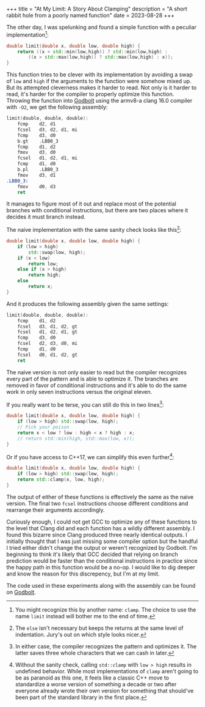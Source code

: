 +++
title = "At My Limit: A Story About Clamping"
description = "A short rabbit hole from a poorly named function"
date = 2023-08-28
+++

The other day, I was spelunking and found a simple function with a peculiar implementation[^limit]:
<!-- more -->

```cpp
double limit(double x, double low, double high) {
    return ((x < std::min(low,high)) ? std::min(low,high) :
        ((x > std::max(low,high)) ? std::max(low,high) : x));
}
```

[^limit]: You might recognize this by another name: `clamp`.[^clamp] The choice to use the name `limit` instead will bother me to the end of time.

[^clamp]: I later found that `clamp` exists in the same header, implemented two years after `limit`. Presumably because someone was looking for it and couldn't find it because it was called `limit`.

This function tries to be clever with its implementation by avoiding a swap of `low` and `high` if the arguments to the function were somehow mixed up. But its attempted cleverness makes it harder to read. Not only is it harder to read, it's harder for the compiler to properly optimize this function. Throwing the function into [Godbolt](https://godbolt.org/#z:OYLghAFBqd5QCxAYwPYBMCmBRdBLAF1QCcAaPECAMzwBtMA7AQwFtMQByARg9KtQYEAysib0QXACx8BBAKoBnTAAUAHpwAMvAFYTStJg1DIApACYAQuYukl9ZATwDKjdAGFUtAK4sGe1wAyeAyYAHI%2BAEaYxCBmAJykAA6oCoRODB7evnrJqY4CQSHhLFEx8baY9vkMQgRMxASZPn5cFVXptfUEhWGR0bEJCnUNTdmtQ109xaUDAJS2qF7EyOwc5gDMwcjeWADUJutuYsAkhAgsB9gmGgCC1zfoixH0u7R4LIRcEI9ez5i7qlIux%2Bf1eqAA7kCQS8EHhgAhZvsAOxWW67dG7YiYAhLBi7KCqfaHXZDdAgEAfBgQWgQ0iw%2BGzREHABiJIIZIpwWptPpCN2IHuGKF%2BIghMubI5LCYqm5kN5jKJrNJ5KlMppcrhfJAAMZB1RdyRABF7vdof83h8CGZvk8XoDgbbzbSHb8YZqmSjBRi8FR8eqidhdvLkfrhRizbsCJgWIkiYaweC9V6w/6DvHeUm0WGg5q45Ho4lMzchSYjcndj78WLieqPaHs1iccQ8eqiyWy1n0ZUlBXfaKAzmGSHy0LG7jBwg2xjS8bO7tu/9S/Ww2PmwCp%2BiZyaO3dbhGLYR1jbXf97fvnRHg0vy5XZQPg8qQApwUxErKgfKN5jsePH5SILyQJ/tK746rMRZbrcpqOq87yEJIx6gmeMHqlCMFXp6c63qm6yBg%2B7Lks%2Br6gZ%2B6zLt%2BTZ4o%2B2ysG%2B9qoRO4Fkdus67g8KFwQQACsiF2mhJ4JvxoIYeR2EQve7oSoRL5vgxpHkaueLVm4CaKqp2q8kSKnVqymnaqoEFGhw8y0JwXG8H4HBaKQqCcG41jWCSizLIuZjrDwpAEJoxnzAA1iAkgaAAdBoAAcXBInEcRcXEXAaBoZgaJIABs%2BicJIFneTZnC8AoIAaJ53nzHAsBIGgMZ0NE5CUOViSVTE9QsAAbqFAC0NFGFwyXxaQWBNXgKwAGp4Jg4IAPKJIwnAeTQtBRsQeUQBEWURME9QAJ7Tbwq3MMQ61jRE2iYA4W2kOVbCCGNDC0JtVm8FgEReMARy0LQeXcPd0aGMA4h3b1eBYg4eBNZg73WZgqjHV4UancEUamX9bwRMQG0eFgWUEMQ7xbfMVAGMACjDaNE1TR9MiCCIYjsFI5PyEoahZborQGEYKAOZY%2Bh4BEeWQPMqCJNU72tWNZi8KgIPEFjWA8xA8x2Md1QuAw7ieM0sTrKQgTBL0JT9FwCS5GkAijH4blJCkRsMFMfQxPrbQKx0wyNKr2Rm/LQMCJ0DTW7rtuDE7Jvq7YTs%2BzM%2Bty85KwSCZZmZX9tkcLsjUta1TC7B1wC7F1IUhfiuCECQ%2BxuVwsy8F5d3FWVqAVfQZAUBAtX1SAjXJZIwBcO5BV9QNmBE%2BNk2WTNdDzYty1/TtG2nRPe0HUdJ1k%2BdjAEFdN1ZQ9T0vW9p1YFKRi/dZ%2BCA44INg7wENQzDZNw5UWVIyje1o6s1mY9jH24/jhMjf3pMzbIlPiDTfgghFAqHUH9XQZh9DfTZpYawnNubwD5gLdIQsRa7FalKZYk51iGmTm1JgYsJZS1Bog%2B2Hs/AQFcIHdymtlah36EiVKhtqjUNaMw9I9CYiMLIdUL2zssh%2BBoe7XhIdtbTAYalCYIwXaCPGKIooNsQCMIjksKOJc0ocHMqQSy1kE67BuAAJQALKt12MAZAyAs7rCClwXOEB85EGIEXdypdCoVz8iAGKQVYqhUSklMKUVIpcWkAjDK2isoJ1ynocuWhGQaNFuE%2BOOU3GxPmBLVIzhJBAA) using the armv8-a clang 16.0 compiler with `-O2`, we get the following assembly:

```asm
limit(double, double, double):
    fcmp    d2, d1
    fcsel   d3, d2, d1, mi
    fcmp    d3, d0
    b.gt    .LBB0_3
    fcmp    d1, d2
    fmov    d3, d0
    fcsel   d1, d2, d1, mi
    fcmp    d1, d0
    b.pl    .LBB0_3
    fmov    d3, d1
.LBB0_3:
    fmov    d0, d3
    ret
```

It manages to figure most of it out and replace most of the potential branches with conditional instructions, but there are two places where it decides it must branch instead.

The naive implementation with the same sanity check looks like this[^else]:

```cpp
double limit(double x, double low, double high) {
    if (low > high) 
        std::swap(low, high);
    if (x < low)
        return low;
    else if (x > high)
        return high;
    else
        return x;
}
```

[^else]: The `else` isn't necessary but keeps the returns at the same level of indentation. Jury's out on which style looks nicer.

And it produces the following assembly given the same settings:

```asm
limit(double, double, double):
    fcmp    d1, d2
    fcsel   d3, d1, d2, gt
    fcsel   d1, d2, d1, gt
    fcmp    d3, d0
    fcsel   d2, d3, d0, mi
    fcmp    d1, d0
    fcsel   d0, d1, d2, gt
    ret
```

The naive version is not only easier to read but the compiler recognizes every part of the pattern and is able to optimize it. The branches are removed in favor of conditional instructions and it's able to do the same work in only seven instructions versus the original eleven.

If you really want to be terse, you can still do this in two lines[^poison]:

```cpp
double limit(double x, double low, double high) {
    if (low > high) std::swap(low, high);
    // Pick your poison
    return x < low ? low : high < x ? high : x;
    // return std::min(high, std::max(low, x));
}
```

[^poison]: In either case, the compiler recognizes the pattern and optimizes it. The latter saves three whole characters that we can cash in later.

Or if you have access to C++17, we can simplify this even further[^std]:

```cpp
double limit(double x, double low, double high) {
    if (low > high) std::swap(low, high);
    return std::clamp(x, low, high);
}
```

[^std]: Without the sanity check, calling `std::clamp` with `low > high` results in undefined behavior. While most implementations of `clamp` aren't going to be as paranoid as this one, it feels like a classic C++ move to standardize a worse version of something a decade or two after everyone already wrote their own version for something that should've been part of the standard library in the first place.

The output of either of these functions is effectively the same as the naive version. The final two `fcsel` instructions choose different conditions and rearrange their arguments accordingly.

Curiously enough, I could not get GCC to optimize any of these functions to the level that Clang did and each function has a wildly different assembly. I found this bizarre since Clang produced three nearly identical outputs. I initially thought that I was just missing some compiler option but the handful I tried either didn't change the output or weren't recognized by Godbolt. I'm beginning to think it's likely that GCC decided that relying on branch prediction would be faster than the conditional instructions in practice since the happy path in this function would be a no-op. I would like to dig deeper and know the reason for this discrepency, but I'm at my limit.

The code used in these experiments along with the assembly can be found on [Godbolt](https://godbolt.org/#z:OYLghAFBqd5QCxAYwPYBMCmBRdBLAF1QCcAaPECAMzwBtMA7AQwFtMQByARg9KtQYEAysib0QXACx8BBAKoBnTAAUAHpwAMvAFYTStJg1DIApACYAQuYukl9ZATwDKjdAGFUtAK4sGe1wAyeAyYAHI%2BAEaYxCBmAJykAA6oCoRODB7evnrJqY4CQSHhLFEx8baY9vkMQgRMxASZPn5cFVXptfUEhWGR0bEJCnUNTdmtQ109xaUDAJS2qF7EyOwc5gDMwcjeWADUJutuYsAkhAgsB9gmGgCC1zfoixH0u7R4LIRcEI9ez5i7qlIux%2Bf1eqAA7kCQS8EHhgAhZvsAOxWW67dG7YiYAhLBi7KCqfaHXZDdAgEAfBgQWgQ0iw%2BGzREHABiJIIZIpwWptPpCN2IHuGKF%2BIghMubI5LCYqm5kN5jKJrNJ5KlMppcrhfJAAMZB1RdyRABF7vdof83h8CGZvk8XoDgbbzbSHb8YZqmSjBRi8FR8eqidhdvLkfrhRizbsCJgWIkiYaweC9V6w/6DvHeUm0WGg5q45Ho4lMzchSYjcndj78WLieqPaHs1iccQ8eqiyWy1n0ZUlBXfaKAzmGSHy0LG7jBwg2xjS8bO7tu/9S/Ww2PmwCp%2BiZyaO3dbhGLYR1jbXf97fvnRHg0vy5XZQPg8qQApwUxErKgfKN5jsePH5SILyQJ/tK746rMRZbrcpqOq87yEJIx6gmeMHqlCMFXp6c63qm6yBg%2B7Lks%2Br6gZ%2B6zLt%2BTZ4o%2B2ysG%2B9qoRO4Fkdus67g8KFwQQACsiF2mhJ4JvxoIYeR2EQve7oSoRL5vgxpHkaueLVm4CaKqp2q8kSKnVqymnaqoEFGhw8y0JwXG8H4HBaKQqCcG41jWCSizLIuZjrDwpAEJoxnzAA1iAkgaAAdBoAAcXBInEcRcXEXAaBoZgaJIABs%2BicJIFneTZnC8AoIAaJ53nzHAsBIGgMZ0NE5CUOViSVTE9QsAAbqFAC0NFGFwyXxaQWBNXgKwAGp4Jg4IAPKJIwnAeTQtBRsQeUQBEWURME9QAJ7Tbwq3MMQ61jRE2iYA4W2kOVbCCGNDC0JtVm8FgEReMARy0LQeXcPd0aGMA4h3b1eBYg4eBNZg73WZgqjHV4UancEUamX9bwRMQG0eFgWUEMQ7xbfMVAGMACjDaNE1TR9MiCCIYjsFI5PyEoahZborQGEYKAOZY%2Bh4BEeWQPMqCJNU72tWNZi8KgIPEFjWA8xA8x2Md1QuAw7ieM0sTrKQgTBL0JT9FwCS5GkAijH4blJCkRsMFMfQxPrbQKx0wyNKr2Rm/LQMCJ0DTW7rtuDE7Jvq7YTs%2BzM%2Bty85KwSCZZmZX9tkcLsjUta1TC7B1wC7F1IUhfiuCECQ%2BxuVwsy8F5d3FWVqAVfQZAUBAtX1SAjXJZIwBcO5BV9QNmBE%2BNk2WTNdDzYty1/TtG2nRPe0HUdJ1k%2BdjAEFdN1ZQ9T0vW9p1YFKRi/dZ%2BCA44INg7wENQzDZNw5UWVIyje1o6s1mY9jH24/jhMjf3pMzbIlPiDTfgghFAqHUH9XQZh9DfTZpYawnNubwD5gLdIQsRa7FalKZYk51iGmTm1JgYsJZS1Bog%2B2Hs/AQFcIHdymtlah36EiVKhtqjUNaMw9I9CYiMLIdUL2zssh%2BBoe7XhIdtbTAYalCYIwXaCPGKIooNsQCMIjksKOJc0ocHMqQSy1kE67BuAAJQALKt12MAZAyAs7rCClwXOEB85EGIEXdypdCoVz8iAGKQVYqhUSklMKUVIpcWkAjDK2isoJ1ynocuWhGQaNFuE%2BOOU3GxPmBLVIzhJBAA).
